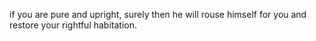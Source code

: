 if you are pure and upright, surely then he will rouse himself for you and restore your rightful habitation.

